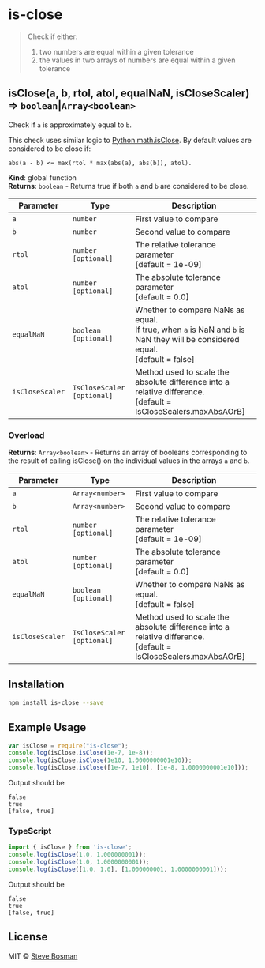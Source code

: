 # is-close

> Check if either: 
> 1. two numbers are equal within a given tolerance
> 2. the values in two arrays of numbers are equal within a given tolerance

## isClose(a, b, rtol, atol, equalNaN, isCloseScaler) ⇒ `boolean`&#124;`Array<boolean>`
Check if `a` is approximately equal to `b`.

This check uses similar logic to [Python math.isClose](https://docs.python.org/3/library/math.html#math.isclose).
By default values are considered to be close if:
 
```                   
abs(a - b) <= max(rtol * max(abs(a), abs(b)), atol).
```
                   
**Kind**: global function  
**Returns**: `boolean` - Returns true if both `a` and `b` are considered to be close.  

| Parameter        | Type | Description |
| ---------------- | --- | --- |
| `a`              | `number` | First value to compare |
| `b`              | `number` | Second value to compare |
| `rtol`           | `number [optional]` | The relative tolerance parameter<br/>[default = 1e-09] |
| `atol`           | `number [optional]` | The absolute tolerance parameter<br/>[default = 0.0] |
| `equalNaN`       | `boolean [optional]` | Whether to compare NaNs as equal.<br/>If true, when `a` is NaN and `b` is NaN they will be considered equal.<br/>[default = false] |
| `isCloseScaler`  | `IsCloseScaler [optional]` | Method used to scale the absolute difference into a relative difference.<br/>[default = IsCloseScalers.maxAbsAOrB] |

### Overload
**Returns**: `Array<boolean>` - Returns an array of booleans corresponding to the result of calling isClose() on the individual values in the arrays `a` and `b`.  

| Parameter        | Type | Description |
| ---------------- | --- | --- |
| `a`              | `Array<number>` | First value to compare |
| `b`              | `Array<number>` | Second value to compare |
| `rtol`           | `number [optional]` | The relative tolerance parameter<br/>[default = 1e-09] |
| `atol`           | `number [optional]` | The absolute tolerance parameter<br/>[default = 0.0] |
| `equalNaN`       | `boolean [optional]` | Whether to compare NaNs as equal.<br/>[default = false] |
| `isCloseScaler`  | `IsCloseScaler [optional]` | Method used to scale the absolute difference into a relative difference.<br/>[default = IsCloseScalers.maxAbsAOrB] |

## Installation 
```sh
npm install is-close --save
```

## Example Usage
```javascript
var isClose = require("is-close");
console.log(isClose.isClose(1e-7, 1e-8));
console.log(isClose.isClose(1e10, 1.0000000001e10));
console.log(isClose.isClose([1e-7, 1e10], [1e-8, 1.0000000001e10]));
```

Output should be 
```
false
true
[false, true]
```

### TypeScript
```typescript
import { isClose } from 'is-close';
console.log(isClose(1.0, 1.000000001));
console.log(isClose(1.0, 1.0000000001));
console.log(isClose([1.0, 1.0], [1.000000001, 1.0000000001]));
```

Output should be 
```
false
true
[false, true]
```

## License

MIT © [Steve Bosman](http://github.com/stevebosman)
